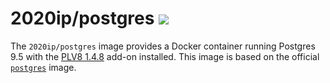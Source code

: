 # 2020ip/postgres [![](https://images.microbadger.com/badges/image/2020ip/postgres.svg)](http://microbadger.com/images/2020ip/postgres "Get your own image badge on microbadger.com")

The `2020ip/postgres` image provides a Docker container running Postgres 9.5 with the [PLV8 1.4.8](https://github.com/plv8/plv8/) add-on installed. This image is based on the official [`postgres`](https://registry.hub.docker.com/_/postgres/) image.
